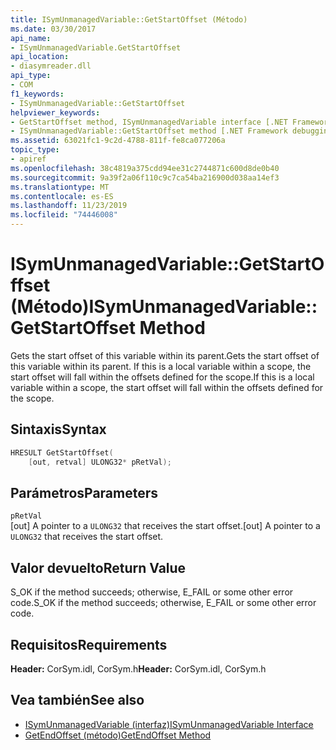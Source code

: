 ```yaml
---
title: ISymUnmanagedVariable::GetStartOffset (Método)
ms.date: 03/30/2017
api_name:
- ISymUnmanagedVariable.GetStartOffset
api_location:
- diasymreader.dll
api_type:
- COM
f1_keywords:
- ISymUnmanagedVariable::GetStartOffset
helpviewer_keywords:
- GetStartOffset method, ISymUnmanagedVariable interface [.NET Framework debugging]
- ISymUnmanagedVariable::GetStartOffset method [.NET Framework debugging]
ms.assetid: 63021fc1-9c2d-4788-811f-fe8ca077206a
topic_type:
- apiref
ms.openlocfilehash: 38c4819a375cdd94ee31c2744871c600d8de0b40
ms.sourcegitcommit: 9a39f2a06f110c9c7ca54ba216900d038aa14ef3
ms.translationtype: MT
ms.contentlocale: es-ES
ms.lasthandoff: 11/23/2019
ms.locfileid: "74446008"
---
```

# <a name="isymunmanagedvariablegetstartoffset-method"></a><span data-ttu-id="65abe-102">ISymUnmanagedVariable::GetStartOffset (Método)</span><span class="sxs-lookup"><span data-stu-id="65abe-102">ISymUnmanagedVariable::GetStartOffset Method</span></span>
<span data-ttu-id="65abe-103">Gets the start offset of this variable within its parent.</span><span class="sxs-lookup"><span data-stu-id="65abe-103">Gets the start offset of this variable within its parent.</span></span> <span data-ttu-id="65abe-104">If this is a local variable within a scope, the start offset will fall within the offsets defined for the scope.</span><span class="sxs-lookup"><span data-stu-id="65abe-104">If this is a local variable within a scope, the start offset will fall within the offsets defined for the scope.</span></span>  
  
## <a name="syntax"></a><span data-ttu-id="65abe-105">Sintaxis</span><span class="sxs-lookup"><span data-stu-id="65abe-105">Syntax</span></span>  
  
```cpp  
HRESULT GetStartOffset(  
    [out, retval] ULONG32* pRetVal);  
```  
  
## <a name="parameters"></a><span data-ttu-id="65abe-106">Parámetros</span><span class="sxs-lookup"><span data-stu-id="65abe-106">Parameters</span></span>  
 `pRetVal`  
 <span data-ttu-id="65abe-107">[out] A pointer to a `ULONG32` that receives the start offset.</span><span class="sxs-lookup"><span data-stu-id="65abe-107">[out] A pointer to a `ULONG32` that receives the start offset.</span></span>  
  
## <a name="return-value"></a><span data-ttu-id="65abe-108">Valor devuelto</span><span class="sxs-lookup"><span data-stu-id="65abe-108">Return Value</span></span>  
 <span data-ttu-id="65abe-109">S_OK if the method succeeds; otherwise, E_FAIL or some other error code.</span><span class="sxs-lookup"><span data-stu-id="65abe-109">S_OK if the method succeeds; otherwise, E_FAIL or some other error code.</span></span>  
  
## <a name="requirements"></a><span data-ttu-id="65abe-110">Requisitos</span><span class="sxs-lookup"><span data-stu-id="65abe-110">Requirements</span></span>  
 <span data-ttu-id="65abe-111">**Header:** CorSym.idl, CorSym.h</span><span class="sxs-lookup"><span data-stu-id="65abe-111">**Header:** CorSym.idl, CorSym.h</span></span>  
  
## <a name="see-also"></a><span data-ttu-id="65abe-112">Vea también</span><span class="sxs-lookup"><span data-stu-id="65abe-112">See also</span></span>

- [<span data-ttu-id="65abe-113">ISymUnmanagedVariable (interfaz)</span><span class="sxs-lookup"><span data-stu-id="65abe-113">ISymUnmanagedVariable Interface</span></span>](../../../../docs/framework/unmanaged-api/diagnostics/isymunmanagedvariable-interface.md)
- [<span data-ttu-id="65abe-114">GetEndOffset (método)</span><span class="sxs-lookup"><span data-stu-id="65abe-114">GetEndOffset Method</span></span>](../../../../docs/framework/unmanaged-api/diagnostics/isymunmanagedvariable-getendoffset-method.md)
